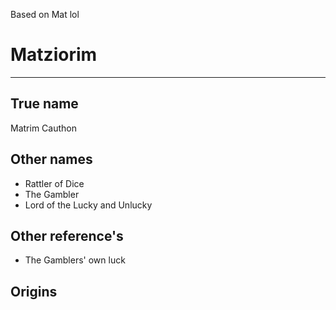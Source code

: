 Based on Mat lol
# Matziorim
---
## True name
Matrim Cauthon

## Other names
- Rattler of Dice
- The Gambler
- Lord of the Lucky and Unlucky
## Other reference's 
- The Gamblers' own luck
## Origins
